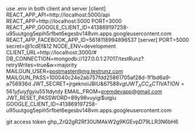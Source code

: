 use .env in both client and server
[client]
REACT_APP_API=http://localhost:5000/api
REACT_APP=http://localhost:5000
PORT=3000
REACT_APP_GOOGLE_CLIENT_ID=413869197258-u95uutgog5epih5rfbet6egesbv148vm.apps.googleusercontent.com
REACT_APP_FACEBOOK_APP_ID=5618118994896537
[server]
PORT=5000
secret=@1cdEf&12
NODE_ENV=development
CLIENT_URL=http://localhost:3000/#
DB_CONNECTION=mongodb://127.0.0.1:27017/testRunz?retryWrites=true&w=majority
MAILGUN_USER=postmaster@mg.testrunz.com
MAILGUN_PASS=100040c24e2ab757fdd25861705af28d-1f1bd6a9-a756936d
JWT_SECRET=jrgeknoiJBIU&675$88vgt
JWT_ACC_ACTIVATION=561yfuiyf$gyiu551tdytdy
EMAIL_FROM=premdevapp@gmail.com
JWT_RESET_PASSWORD=89y98vuyigi$uigiu
GOOGLE_CLIENT_ID=413869197258-u95uutgog5epih5rfbet6egesbv148vm.apps.googleusercontent.com

git access token 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